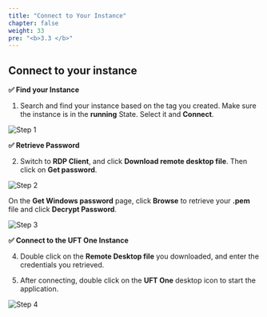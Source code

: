 ```yaml
---
title: "Connect to Your Instance"
chapter: false
weight: 33
pre: "<b>3.3 </b>"
---
```


## Connect to your instance

**:white_check_mark: Find your Instance**

1. Search and find your instance based on the tag you created. Make sure the instance is in the **running** State. Select it and **Connect**.

![Step 1](/images/30_Initiate_UFTOne_Instance/connect.png)

**:white_check_mark: Retrieve Password**

2. Switch to **RDP Client**, and click **Download remote desktop file**. Then click on **Get password**.

![Step 2](/images/30_Initiate_UFTOne_Instance/retrive_password.png)

On the **Get Windows password** page, click **Browse** to retrieve your **.pem** file and click **Decrypt Password**.

![Step 3](/images/30_Initiate_UFTOne_Instance/get_password.png)

**:white_check_mark: Connect to the UFT One Instance**

4. Double click on the **Remote Desktop file** you downloaded, and enter the credentials you retrieved.

5. After connecting, double click on the **UFT One** desktop icon to start the application.

![Step 4](/images/30_Initiate_UFTOne_Instance/double_click_on_uft_button.png)
